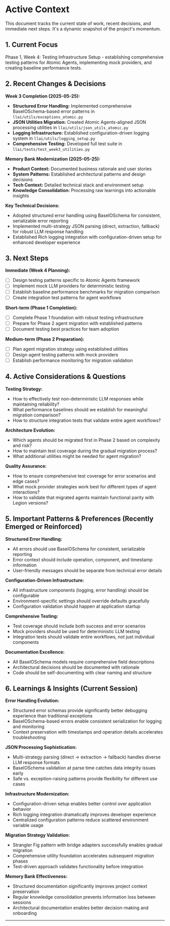 # Active Context

This document tracks the current state of work, recent decisions, and immediate next steps. It's a dynamic snapshot of the project's momentum.

## 1. Current Focus
Phase 1, Week 4: Testing Infrastructure Setup - establishing comprehensive testing patterns for Atomic Agents, implementing mock providers, and creating baseline performance tests.

## 2. Recent Changes & Decisions

**Week 3 Completion (2025-05-25):**
*   **Structured Error Handling:** Implemented comprehensive BaseIOSchema-based error patterns in `llai/utils/exceptions_atomic.py`
*   **JSON Utilities Migration:** Created Atomic Agents-aligned JSON processing utilities in `llai/utils/json_utils_atomic.py`
*   **Logging Infrastructure:** Established configuration-driven logging system in `llai/utils/logging_setup.py`
*   **Comprehensive Testing:** Developed full test suite in `llai/tests/test_week3_utilities.py`

**Memory Bank Modernization (2025-05-25):**
*   **Product Context:** Documented business rationale and user stories
*   **System Patterns:** Established architectural patterns and design decisions
*   **Tech Context:** Detailed technical stack and environment setup
*   **Knowledge Consolidation:** Processing raw learnings into actionable insights

**Key Technical Decisions:**
*   Adopted structured error handling using BaseIOSchema for consistent, serializable error reporting
*   Implemented multi-strategy JSON parsing (direct, extraction, fallback) for robust LLM response handling
*   Established Rich logging integration with configuration-driven setup for enhanced developer experience

## 3. Next Steps

**Immediate (Week 4 Planning):**
*   [ ] Design testing patterns specific to Atomic Agents framework
*   [ ] Implement mock LLM providers for deterministic testing
*   [ ] Establish baseline performance benchmarks for migration comparison
*   [ ] Create integration test patterns for agent workflows

**Short-term (Phase 1 Completion):**
*   [ ] Complete Phase 1 foundation with robust testing infrastructure
*   [ ] Prepare for Phase 2 agent migration with established patterns
*   [ ] Document testing best practices for team adoption

**Medium-term (Phase 2 Preparation):**
*   [ ] Plan agent migration strategy using established utilities
*   [ ] Design agent testing patterns with mock providers
*   [ ] Establish performance monitoring for migration validation

## 4. Active Considerations & Questions

**Testing Strategy:**
*   How to effectively test non-deterministic LLM responses while maintaining reliability?
*   What performance baselines should we establish for meaningful migration comparison?
*   How to structure integration tests that validate entire agent workflows?

**Architecture Evolution:**
*   Which agents should be migrated first in Phase 2 based on complexity and risk?
*   How to maintain test coverage during the gradual migration process?
*   What additional utilities might be needed for agent migration?

**Quality Assurance:**
*   How to ensure comprehensive test coverage for error scenarios and edge cases?
*   What mock provider strategies work best for different types of agent interactions?
*   How to validate that migrated agents maintain functional parity with Legion versions?

## 5. Important Patterns & Preferences (Recently Emerged or Reinforced)

**Structured Error Handling:**
*   All errors should use BaseIOSchema for consistent, serializable reporting
*   Error context should include operation, component, and timestamp information
*   User-friendly messages should be separate from technical error details

**Configuration-Driven Infrastructure:**
*   All infrastructure components (logging, error handling) should be configurable
*   Environment-specific settings should override defaults gracefully
*   Configuration validation should happen at application startup

**Comprehensive Testing:**
*   Test coverage should include both success and error scenarios
*   Mock providers should be used for deterministic LLM testing
*   Integration tests should validate entire workflows, not just individual components

**Documentation Excellence:**
*   All BaseIOSchema models require comprehensive field descriptions
*   Architectural decisions should be documented with rationale
*   Code should be self-documenting with clear naming and structure

## 6. Learnings & Insights (Current Session)

**Error Handling Evolution:**
*   Structured error schemas provide significantly better debugging experience than traditional exceptions
*   BaseIOSchema-based errors enable consistent serialization for logging and monitoring
*   Context preservation with timestamps and operation details accelerates troubleshooting

**JSON Processing Sophistication:**
*   Multi-strategy parsing (direct → extraction → fallback) handles diverse LLM response formats
*   BaseIOSchema validation at parse time catches data integrity issues early
*   Safe vs. exception-raising patterns provide flexibility for different use cases

**Infrastructure Modernization:**
*   Configuration-driven setup enables better control over application behavior
*   Rich logging integration dramatically improves developer experience
*   Centralized configuration patterns reduce scattered environment variable usage

**Migration Strategy Validation:**
*   Strangler Fig pattern with bridge adapters successfully enables gradual migration
*   Comprehensive utility foundation accelerates subsequent migration phases
*   Test-driven approach validates functionality before integration

**Memory Bank Effectiveness:**
*   Structured documentation significantly improves project context preservation
*   Regular knowledge consolidation prevents information loss between sessions
*   Architectural documentation enables better decision-making and onboarding

---
